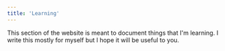 ```yaml
---
title: 'Learning'
---
```


This section of the website is meant to document things that I'm learning.
I write this mostly for myself but I hope it will be useful to you.



